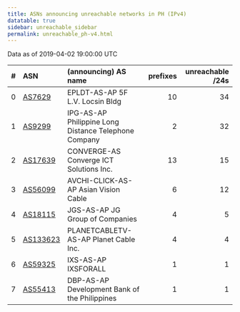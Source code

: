 ```yaml
---
title: ASNs announcing unreachable networks in PH (IPv4)
datatable: true
sidebar: unreachable_sidebar
permalink: unreachable_ph-v4.html
---
```


Data as of 2019-04-02 19:00:00 UTC


<div class="datatable-begin"></div>

|   # | ASN                                      | (announcing) AS name                                 |   prefixes |   unreachable /24s |
|----:|:-----------------------------------------|:-----------------------------------------------------|-----------:|-------------------:|
|   0 | [AS7629](unreachable_AS7629-v4.html)     | EPLDT-AS-AP 5F L.V. Locsin Bldg                      |         10 |                 34 |
|   1 | [AS9299](unreachable_AS9299-v4.html)     | IPG-AS-AP Philippine Long Distance Telephone Company |          2 |                 32 |
|   2 | [AS17639](unreachable_AS17639-v4.html)   | CONVERGE-AS Converge ICT Solutions Inc.              |         13 |                 15 |
|   3 | [AS56099](unreachable_AS56099-v4.html)   | AVCHI-CLICK-AS-AP Asian Vision Cable                 |          6 |                 12 |
|   4 | [AS18115](unreachable_AS18115-v4.html)   | JGS-AS-AP JG Group of Companies                      |          4 |                  5 |
|   5 | [AS133623](unreachable_AS133623-v4.html) | PLANETCABLETV-AS-AP Planet Cable Inc.                |          4 |                  4 |
|   6 | [AS59325](unreachable_AS59325-v4.html)   | IXS-AS-AP IXSFORALL                                  |          1 |                  1 |
|   7 | [AS55413](unreachable_AS55413-v4.html)   | DBP-AS-AP Development Bank of the Philippines        |          1 |                  1 |

<div class="datatable-end"></div>
